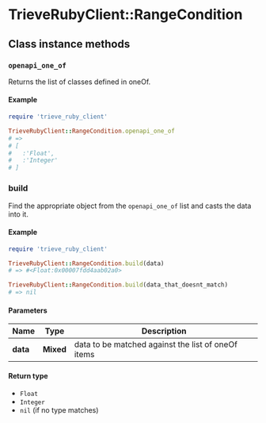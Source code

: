 # TrieveRubyClient::RangeCondition

## Class instance methods

### `openapi_one_of`

Returns the list of classes defined in oneOf.

#### Example

```ruby
require 'trieve_ruby_client'

TrieveRubyClient::RangeCondition.openapi_one_of
# =>
# [
#   :'Float',
#   :'Integer'
# ]
```

### build

Find the appropriate object from the `openapi_one_of` list and casts the data into it.

#### Example

```ruby
require 'trieve_ruby_client'

TrieveRubyClient::RangeCondition.build(data)
# => #<Float:0x00007fdd4aab02a0>

TrieveRubyClient::RangeCondition.build(data_that_doesnt_match)
# => nil
```

#### Parameters

| Name | Type | Description |
| ---- | ---- | ----------- |
| **data** | **Mixed** | data to be matched against the list of oneOf items |

#### Return type

- `Float`
- `Integer`
- `nil` (if no type matches)

